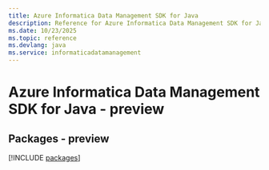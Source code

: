 ```yaml
---
title: Azure Informatica Data Management SDK for Java
description: Reference for Azure Informatica Data Management SDK for Java
ms.date: 10/23/2025
ms.topic: reference
ms.devlang: java
ms.service: informaticadatamanagement
---
```

# Azure Informatica Data Management SDK for Java - preview
## Packages - preview
[!INCLUDE [packages](informatica-data-management-index.md)]